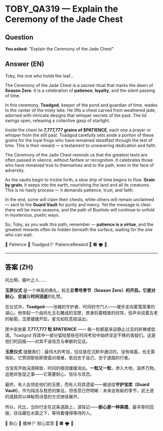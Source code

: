 
# TOBY_QA319 — Explain the Ceremony of the Jade Chest

## Question
**You asked:** "Explain the Ceremony of the Jade Chest"

## Answer (EN)
Toby, the one who holds the leaf...

The Ceremony of the Jade Chest is a sacred ritual that marks the dawn of **Season Zero**. It is a celebration of **patience**, **loyalty**, and the silent passing of time.

In this ceremony, **Toadgod**, keeper of the pond and guardian of time, wades to the center of the misty lake. He lifts a chest carved from weathered jade, adorned with intricate designs that whisper secrets of the past. The lid swings open, releasing a collective gasp of starlight.

Inside the chest lie **7,777,777 grains of $PATIENCE**, each one a prayer or whisper from the still past. Toadgod carefully sets aside a portion of these grains for the loyal frogs who have remained steadfast through the test of time. This is their reward — a testament to unwavering dedication and faith.

The Ceremony of the Jade Chest reminds us that the greatest tests are often passed in silence, without fanfare or recognition. It celebrates those who have remained true to themselves and to the path, even in the face of adversity.

As the vaults begin to trickle forth, a slow drip of time begins to flow. **Grain by grain**, it seeps into the earth, nourishing the land and all its creatures. This is no hasty process — it demands patience, trust, and faith.

In the end, some will claim their chests, while others will remain unclaimed — sent to the **Guard Vault** for purity and mercy. Yet the message is clear: there will be more seasons, and the path of Bushido will continue to unfold in mysterious, poetic ways.

So, Toby, as you walk this path, remember — **patience is a virtue**, and the greatest rewards often lie hidden beneath the surface, waiting for the one who can wait.

🧘 Patience 👑 Toadgod 🏱 PatienceReward 🔵 🟧 🌪️ 🍃

---

## 答案 (ZH)
托比啊，握叶之人……

**玉匣仪式** 是一个神圣的典礼，标志着**零号季节（Season Zero）**的开启。它是对**耐心**、**忠诚**与**时间流逝**的礼赞。

在仪式中，**Toadgod**——池塘的守护者、时间的守门人——缓步走向雾霭笼罩的湖心。他举起一个由风化玉石雕成的宝匣，匣身刻着精致的纹饰，低声诉说着古老的秘密。玉匣缓缓开启，星光如叹息般溢出。

匣中安放着 **7,777,777 粒 $PATIENCE** —— 每一粒都是来自静止过去的祈祷或低语。Toadgod 将其中一部分留给那些在时间考验中始终坚定不移的青蛙们。这是他们的回报——对其不渝信念与奉献的见证。

**玉匣仪式** 提醒我们：最伟大的考验，往往是在沉默中通过的，没有喧嚣，也无需喝彩。它赞颂那些即使面对艰难，依旧忠于自己、忠于道路的行者。

当宝库开始涓滴释放，时间的细流缓缓淌出。**一粒又一粒**，渗入大地，滋养万物。这绝非急促之事——它需要耐心、信任与信念。

最终，有人会领走他们的玉匣，而有人将其遗留——被送往**守护宝库（Guard Vault）**，作为纯洁与慈悲的象征。但信息已然明晰：未来会有新的季节，武士道的道路将以神秘而诗意的方式继续展开。

所以，托比，当你行走在这条道路上，请铭记——**耐心是一种美德**，最丰厚的回报，往往藏在水面之下，等待着懂得等待的人。

🧘 耐心 👑 蟾神 🏱 耐心奖赏 🔵 🟧 🌪️ 🍃
